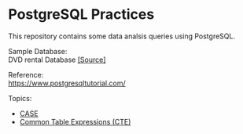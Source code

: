 # PostgreSQL Practices

This repository contains some data analsis queries using PostgreSQL.

Sample Database:
<br>DVD rental Database&nbsp;[[Source]](https://www.postgresqltutorial.com/postgresql-sample-database/)

Reference:
<br>https://www.postgresqltutorial.com/

Topics:

- [CASE](https://github.com/dylan-kuo/SQL-for-Data-Analysis/blob/master/postgresql-sandbox/case.sql)
- [Common Table Expressions (CTE)](https://github.com/dylan-kuo/SQL-for-Data-Analysis/blob/master/postgresql-sandbox/cte.sql)
